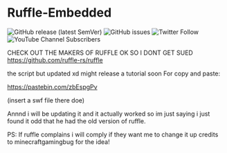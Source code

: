 # Ruffle-Embedded

<img alt="GitHub release (latest SemVer)" src="https://img.shields.io/github/v/release/Happygamer1450/Ruffle-Embedded"> <img alt="GitHub issues" src="https://img.shields.io/github/issues/Happygamer1450/Ruffle-Embedded?style=plastic"> <img alt="Twitter Follow" src="https://img.shields.io/twitter/follow/Happygamer1450?style=social"> <img alt="YouTube Channel Subscribers" src="https://img.shields.io/youtube/channel/subscribers/UCN3tHmcous5uz0_5dPLeFfQ?style=social">

CHECK OUT THE MAKERS OF RUFFLE OK SO I DONT GET SUED https://github.com/ruffle-rs/ruffle

the script but updated xd might release a tutorial soon
For copy and paste:


https://pastebin.com/zbEspgPv

(insert a swf file there doe)

Annnd i will be updating it and it actually worked so im just saying i just found it odd that he had the old version of ruffle.

PS: If ruffle complains i will comply if they want me to change it up credits to minecraftgamingbug for the idea!
